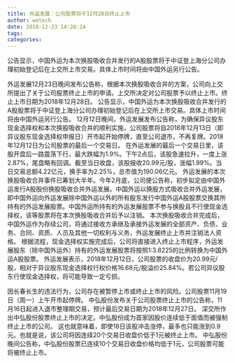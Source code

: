 ```yaml
---
title: 外运发展：公司股票将于12月28日终止上市
author: wetech
date: 2018-12-23 14:28:24
tags: 
categories: 
---
```

公告显示，中国外运为本次换股吸收合并发行的A股股票将于中证登上海分公司办理初始登记后在上交所上市交易。具体上市时间将由中国外运另行公告。
<!-- more -->
外运发展12月23日晚间发布公告称，根据本次换股吸收合并的方案，公司向上交所提出了关于公司股票终止上市的申请。上交所决定对公司股票予以终止上市。终止上市日期为2018年12月28日。
公告显示，中国外运为本次换股吸收合并发行的A股股票将于中证登上海分公司办理初始登记后在上交所上市交易。具体上市时间将由中国外运另行公告。
12月12日晚间，外运发展发布公告称，为确保异议股东现金选择权和本次换股吸收合并的顺利实施，公司股票将自2018年12月13日（即异议股东现金选择权申报日）开市起开始停牌，直至公司退市，不再复牌。2018年12月12日为公司股票的最后一个交易日。
在外运发展的最后一个交易日里，该股开盘后一路震荡下行，最大跌幅为1.9%。下午2点后，该股急速拉升，一度上涨2.87%，尾盘略有回调。截至当日收盘，该股报收20.99元/股，涨幅1.99%。当日交易总额4.22亿元，换手率为2.25%，总市值为190.06亿元。
外运发展的本次换股吸收合并事件已筹划大半年。今年2月底，公司便公告称，初步拟定由中国外运发行A股股份换股吸收合并外运发展。中国外运以换股方式吸收合并外运发展，即中国外运向外运发展除中国外运以外的所有股东发行中国外运A股股票交换其所持有的外运发展股票。中国外运所持有的外运发展股票不参与换股且不行使现金选择权，该等股票将在本次换股吸收合并后予以注销。
本次换股吸收合并完成后，中国外运作为存续公司，将通过接收方承继及承接外运发展的全部资产、负债、业务、合同、资质、人员及其他一切权利与义务，外运发展终止上市并注销法人资格。
根据流程，现金选择权实施完成后，公司将直接进入终止上市程序，外运发展股东（除中国外运外）持有的外运发展股票将按照1:3.8225的比例转换为中国外运A股股票。
外运发展表示，2018年12月12日，公司股票的收盘价为20.99元/股，相对于异议股东现金选择权行权价格16.68元/股溢价25.84%。若公司异议股东行使现金选择权，将可能导致一定亏损。
 
 
因长春长生的违法行为，公司存在被暂停上市或终止上市的风险。公司股票11月19日（周一）上午开市起停牌。
中弘股份发布关于公司股票终止上市的公告称，11月16日起进入退市整理期交易，预计最后交易日期为2018年12月27日。
深交所作出中弘股份股票终止上市的决定。中弘股份成为首家因股价连续低于面值而被强制终止上市的公司。
这也就意味着，即使18日该股冲击涨停，最多也只能涨到0.9元。也就是说，该公司将因连续20个交易日收盘价低于1元被终止上市。
中弘股份晚间公告称，中弘股份股票已连续10个交易日收盘价格均低于1元，公司股票可能将被终止上市。
